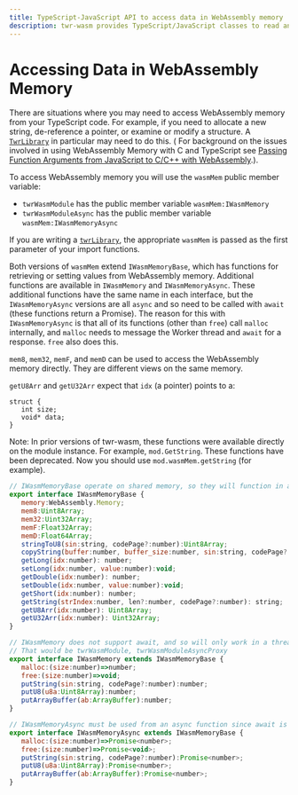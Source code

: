 ```yaml
---
title: TypeScript-JavaScript API to access data in WebAssembly memory
description: twr-wasm provides TypeScript/JavaScript classes to read and write integers, doubles, strings, and more from WebAssembly Memory
---
```


# Accessing Data in WebAssembly Memory
There are situations where you may need to access WebAssembly memory from your TypeScript code. For example, if you need to allocate a new string, de-reference a pointer, or examine or modify a structure. A [`TwrLibrary`](../api/api-ts-library.md) in particular may need to do this. ( For background on the issues involved in using WebAssembly Memory with C and TypeScript see  [Passing Function Arguments from JavaScript to C/C++ with WebAssembly](../gettingstarted/parameters.md).).

 To access WebAssembly memory you will use the `wasmMem` public member variable:

- `twrWasmModule` has the public member variable `wasmMem:IWasmMemory`
- `twrWasmModuleAsync` has the public member variable `wasmMem:IWasmMemoryAsync`

If you are writing a [`twrLibrary`](./api-ts-library.md), the appropriate `wasmMem` is passed as the first parameter of your import functions.

Both versions of `wasmMem` extend `IWasmMemoryBase`, which has functions for retrieving or setting values from WebAssembly memory.  Additional functions are available in `IWasmMemory` and `IWasmMemoryAsync`.  These additional functions have the same name in each interface, but the `IWasmMemoryAsync` versions are all `async` and so need to be called with `await` (these functions return a Promise).  The reason for this with `IWasmMemoryAsync` is that all of its functions (other than `free`) call `malloc` internally, and `malloc` needs to message the Worker thread and `await` for a response.  `free` also does this.

`mem8`, `mem32`, `memF`, and `memD` can be used to access the WebAssembly memory directly.  They are different views on the same memory.

`getU8Arr` and `getU32Arr` expect that `idx` (a pointer) points to a:
~~~
struct {
   int size;
   void* data;
}
~~~

Note: In prior versions of twr-wasm, these functions were available directly on the module instance.  For example, `mod.GetString`.  These functions have been deprecated.   Now you should use `mod.wasmMem.getString` (for example).

~~~js
// IWasmMemoryBase operate on shared memory, so they will function in any WasmModule 
export interface IWasmMemoryBase {
   memory:WebAssembly.Memory;
   mem8:Uint8Array;
   mem32:Uint32Array;
   memF:Float32Array;
   memD:Float64Array;
   stringToU8(sin:string, codePage?:number):Uint8Array;
   copyString(buffer:number, buffer_size:number, sin:string, codePage?:number):void;
   getLong(idx:number): number;
   setLong(idx:number, value:number):void;
   getDouble(idx:number): number;
   setDouble(idx:number, value:number):void;
   getShort(idx:number): number;
   getString(strIndex:number, len?:number, codePage?:number): string;
   getU8Arr(idx:number): Uint8Array;
   getU32Arr(idx:number): Uint32Array;
}

// IWasmMemory does not support await, and so will only work in a thread that has the module loaded
// That would be twrWasmModule, twrWasmModuleAsyncProxy
export interface IWasmMemory extends IWasmMemoryBase {
   malloc:(size:number)=>number;
   free:(size:number)=>void;
   putString(sin:string, codePage?:number):number;
   putU8(u8a:Uint8Array):number;
   putArrayBuffer(ab:ArrayBuffer):number;
}

// IWasmMemoryAsync must be used from an async function since await is needed
export interface IWasmMemoryAsync extends IWasmMemoryBase {
   malloc:(size:number)=>Promise<number>;
   free:(size:number)=>Promise<void>;
   putString(sin:string, codePage?:number):Promise<number>;
   putU8(u8a:Uint8Array):Promise<number>;
   putArrayBuffer(ab:ArrayBuffer):Promise<number>;
}
~~~
